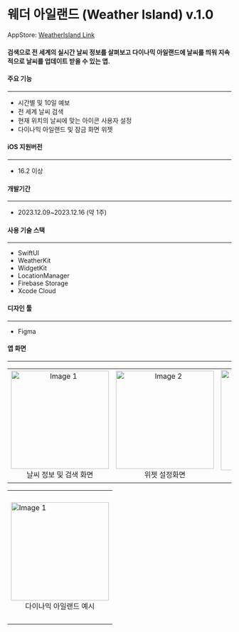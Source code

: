 
# 웨더 아일랜드 (Weather Island) v.1.0

AppStore: [WeatherIsland Link](https://apps.apple.com/us/app/weather-island/id6474068474)

#### 검색으로 전 세계의 실시간 날씨 정보를 살펴보고 다이나믹 아일랜드에 날씨를 띄워 지속적으로 날씨를 업데이트 받을 수 있는 앱.


#### 주요 기능
----
* 시간별 및 10일 예보
* 전 세계 날씨 검색
* 현재 위치의 날씨에 맞는 아이콘 사용자 설정
* 다이나믹 아일랜드 및 잠금 화면 위젯

#### iOS 지원버전
----
- 16.2 이상

#### 개발기간
----
- 2023.12.09~2023.12.16 (약 1주)

#### 사용 기술 스택
----

- SwiftUI
- WeatherKit
- WidgetKit
- LocationManager
- Firebase Storage
- ​Xcode Cloud

#### 디자인 툴
----
- Figma

#### 앱 화면
----

<table style="width: 100%; text-align: center; border-collapse: collapse;">
  <tr>
    <td style="vertical-align: middle;">
      <img src="https://github.com/happyduck-git/images/assets/82161055/b50c9db5-ccb1-4e92-889e-97c268e47b77" alt="Image 1" width="220">
      <div align="center">날씨 정보 및 검색 화면</div>
    </td>
    <td style="vertical-align: middle;">
      <img src="https://github.com/happyduck-git/images/assets/82161055/d24a57b8-a399-4ff5-baf6-de10a6574664" alt="Image 2" width="220">
      <div align="center">위젯 설정화면</div>
    </td>
    <td style="vertical-align: middle;">
      <img src="https://github.com/happyduck-git/images/assets/82161055/ff0bad08-d1a1-4228-9072-79e99f5cba34" alt="Image 3" width="225">
      <div align="center">잠금화면 위젯 예시</div>
    </td>
  </tr>
</table>
<table>
    <tr height="300">
    <td>
      <img src="https://github.com/happyduck-git/images/assets/82161055/64aaaabb-5d87-45e2-9034-6bd09484cf5f" alt="Image 1" width="220">
      <div align="center">다이나믹 아일랜드 예시</div>
    </td>
  </tr>
</table>
